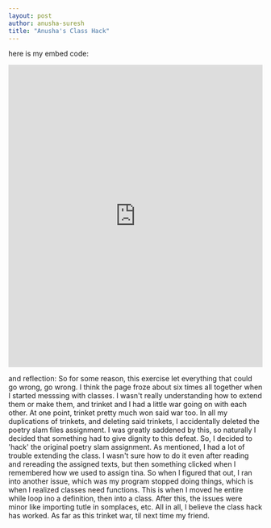 ```yaml
---
layout: post
author: anusha-suresh
title: "Anusha's Class Hack"
---
```


here is my embed code:
<iframe src="https://trinket.io/embed/python/721e344da9" width="100%" height="600" frameborder="0" marginwidth="0" marginheight="0" allowfullscreen></iframe>

and reflection:
So for some reason, this exercise let everything that could go wrong, go wrong. I think the page froze about six times all together when I started messsing with classes. I wasn't really understanding how to extend them or make them, and trinket and I had a little war going on with each other. At one point, trinket pretty much won said war too. In all my duplications of trinkets, and deleting said trinkets, I accidentally deleted the poetry slam files assignment. I was greatly saddened by this, so naturally I decided that something had to give dignity to this defeat. So, I decided to 'hack' the original poetry slam assignment. As mentioned, I had a lot of trouble extending the class. I wasn't sure how to do it even after reading and rereading the assigned texts, but then something clicked when I remembered how we used to assign tina. So when I figured that out, I ran into another issue, which was my program stopped doing things, which is when I realized classes need functions. This is when I moved he entire while loop ino a definition, then into a class. After this, the issues were minor like importing tutle in somplaces, etc. All in all, I believe the class hack has worked. As far as this trinket war, til next time my friend. 

